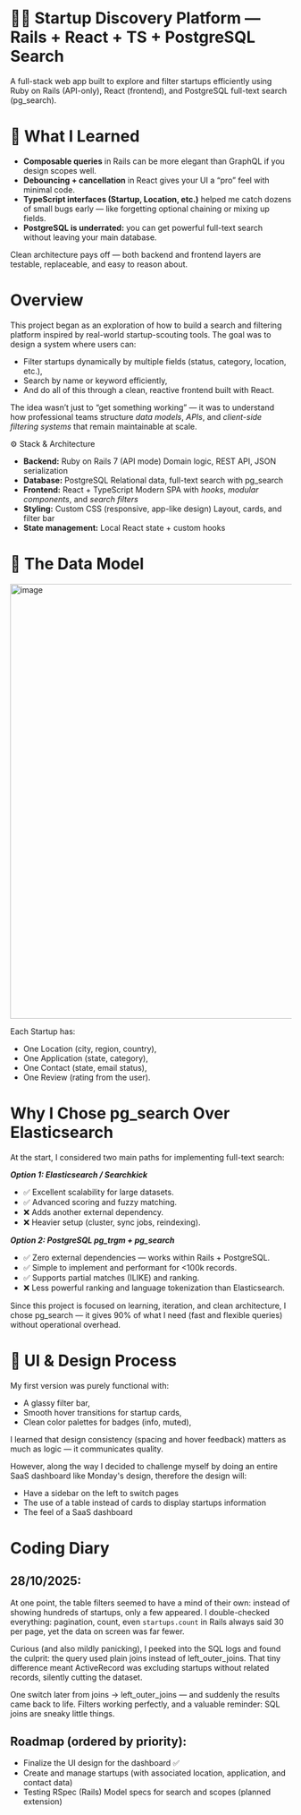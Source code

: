 # 🧑‍💻 Startup Discovery Platform — Rails + React + TS + PostgreSQL Search

A full-stack web app built to explore and filter startups efficiently using Ruby on Rails (API-only), React (frontend), and PostgreSQL full-text search (pg_search).

# 🧭 What I Learned

- **Composable queries** in Rails can be more elegant than GraphQL if you design scopes well.
- **Debouncing + cancellation** in React gives your UI a “pro” feel with minimal code.
- **TypeScript interfaces (Startup, Location, etc.)** helped me catch dozens of small bugs early — like forgetting optional chaining or mixing up fields.
- **PostgreSQL is underrated:** you can get powerful full-text search without leaving your main database.

Clean architecture pays off — both backend and frontend layers are testable, replaceable, and easy to reason about.

# Overview

This project began as an exploration of how to build a search and filtering platform inspired by real-world startup-scouting tools.
The goal was to design a system where users can:

- Filter startups dynamically by multiple fields (status, category, location, etc.),
- Search by name or keyword efficiently,
- And do all of this through a clean, reactive frontend built with React.

The idea wasn’t just to “get something working” — it was to understand how professional teams structure _data models_, _APIs_, and _client-side filtering systems_ that remain maintainable at scale.

⚙️ Stack & Architecture

- **Backend:** 	Ruby on Rails 7 (API mode) Domain logic, REST API, JSON serialization
- **Database:** PostgreSQL	Relational data, full-text search with pg_search
- **Frontend:**	React + TypeScript Modern SPA with _hooks_, _modular components_, and _search filters_
- **Styling:**	Custom CSS (responsive, app-like design) Layout, cards, and filter bar
- **State management:**	Local React state + custom hooks

# 🧰 The Data Model

<img width="1404" height="777" alt="image" src="https://github.com/user-attachments/assets/db763f2b-7421-4750-8168-3874ba0aafb8" />



Each Startup has:

- One Location (city, region, country),
- One Application (state, category),
- One Contact (state, email status),
- One Review (rating from the user).

# Why I Chose pg_search Over Elasticsearch

At the start, I considered two main paths for implementing full-text search:

**_Option 1: Elasticsearch / Searchkick_**

- ✅ Excellent scalability for large datasets.
- ✅ Advanced scoring and fuzzy matching.
- ❌ Adds another external dependency.
- ❌ Heavier setup (cluster, sync jobs, reindexing).

_**Option 2: PostgreSQL pg_trgm + pg_search**_

- ✅ Zero external dependencies — works within Rails + PostgreSQL.
- ✅ Simple to implement and performant for <100k records.
- ✅ Supports partial matches (ILIKE) and ranking.
- ❌ Less powerful ranking and language tokenization than Elasticsearch.

Since this project is focused on learning, iteration, and clean architecture, I chose pg_search — it gives 90% of what I need (fast and flexible queries) without operational overhead.

# 🎨 UI & Design Process

My first version was purely functional with:

- A glassy filter bar,
- Smooth hover transitions for startup cards,
- Clean color palettes for badges (info, muted),

I learned that design consistency (spacing and hover feedback) matters as much as logic — it communicates quality.

However, along the way I decided to challenge myself by doing an entire SaaS dashboard like Monday's design, therefore the design will: 

- Have a sidebar on the left to switch pages
- The use of a table instead of cards to display startups information
- The feel of a SaaS dashboard

# Coding Diary

## 28/10/2025:
At one point, the table filters seemed to have a mind of their own: instead of showing hundreds of startups, only a few appeared. I double-checked everything: pagination, count, even `startups.count` in Rails always said 30 per page, yet the data on screen was far fewer.

Curious (and also mildly panicking), I peeked into the SQL logs and found the culprit: the query used plain joins instead of left_outer_joins. That tiny difference meant ActiveRecord was excluding startups without related records, silently cutting the dataset.

One switch later from joins → left_outer_joins — and suddenly the results came back to life. Filters working perfectly, and a valuable reminder: SQL joins are sneaky little things.

## Roadmap (ordered by priority):

- Finalize the UI design for the dashboard ✅
- Create and manage startups (with associated location, application, and contact data)
- Testing	RSpec (Rails)	Model specs for search and scopes (planned extension)
